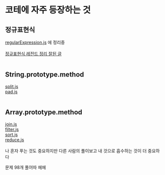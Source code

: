 # 코테에 자주 등장하는 것
## 정규표현식 
[regularExpression.js](./regularExpression.js) 에 정리중<br><br>
[정규표현식 레전드 정리 잘된 글](https://inpa.tistory.com/entry/JS-%F0%9F%93%9A-%EC%A0%95%EA%B7%9C%EC%8B%9D-RegExp-%EB%88%84%EA%B5%AC%EB%82%98-%EC%9D%B4%ED%95%B4%ED%95%98%EA%B8%B0-%EC%89%BD%EA%B2%8C-%EC%A0%95%EB%A6%AC)<br><br>
## String.prototype.method
[split.js](./split.js)<br>
[pad.js](./pad.js)<br><br>
## Array.prototype.method
[join.js](./join.js)<br>
[filter.js](./filter.js)<br>
[sort.js](./sort.js)<br>
[reduce.js](./reduce.js)<br><br>
나 혼자 푸는 것도 중요하지만 다른 사람의 풀이보고 내 것으로 흡수하는 것이 더 중요하다

문제 98개 풀어따 헤헤
